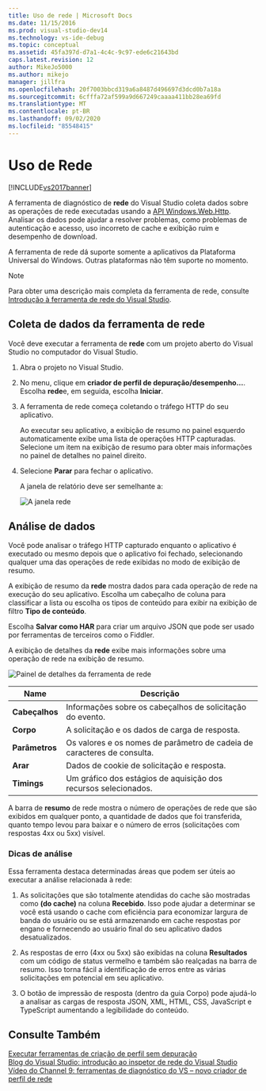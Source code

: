 ```yaml
---
title: Uso de rede | Microsoft Docs
ms.date: 11/15/2016
ms.prod: visual-studio-dev14
ms.technology: vs-ide-debug
ms.topic: conceptual
ms.assetid: 45fa397d-d7a1-4c4c-9c97-ede6c21643bd
caps.latest.revision: 12
author: MikeJo5000
ms.author: mikejo
manager: jillfra
ms.openlocfilehash: 20f7003bbcd319a6a8487d496697d3dcd0b7a18a
ms.sourcegitcommit: 6cfffa72af599a9d667249caaaa411bb28ea69fd
ms.translationtype: MT
ms.contentlocale: pt-BR
ms.lasthandoff: 09/02/2020
ms.locfileid: "85548415"
---
```

# <a name="network-usage"></a>Uso de Rede
[!INCLUDE[vs2017banner](../includes/vs2017banner.md)]

A ferramenta de diagnóstico de **rede** do Visual Studio coleta dados sobre as operações de rede executadas usando a [API Windows.Web.Http](https://msdn.microsoft.com/library/windows/apps/windows.web.http.aspx). Analisar os dados pode ajudar a resolver problemas, como problemas de autenticação e acesso, uso incorreto de cache e exibição ruim e desempenho de download.  
  
 A ferramenta de rede dá suporte somente a aplicativos da Plataforma Universal do Windows. Outras plataformas não têm suporte no momento.  
  
> [!NOTE]
> Para obter uma descrição mais completa da ferramenta de rede, consulte [Introdução à ferramenta de rede do Visual Studio](https://devblogs.microsoft.com/visualstudio/?m=20155).  
  
## <a name="collecting-network-tool-data"></a>Coleta de dados da ferramenta de rede  
 Você deve executar a ferramenta de **rede** com um projeto aberto do Visual Studio no computador do Visual Studio.  
  
1. Abra o projeto no Visual Studio.  
  
2. No menu, clique em **criador de perfil de depuração/desempenho...**. Escolha **rede**e, em seguida, escolha **Iniciar**.  
  
3. A ferramenta de rede começa coletando o tráfego HTTP do seu aplicativo.  
  
    Ao executar seu aplicativo, a exibição de resumo no painel esquerdo automaticamente exibe uma lista de operações HTTP capturadas. Selecione um item na exibição de resumo para obter mais informações no painel de detalhes no painel direito.  
  
4. Selecione **Parar** para fechar o aplicativo.  
  
   A janela de relatório deve ser semelhante a:  
  
   ![A janela rede](../profiling/media/network-fullwindow.png "NETWORK_FullWindow")  
  
## <a name="analyzing-data"></a>Análise de dados  
 Você pode analisar o tráfego HTTP capturado enquanto o aplicativo é executado ou mesmo depois que o aplicativo foi fechado, selecionando qualquer uma das operações de rede exibidas no modo de exibição de resumo.  
  
 A exibição de resumo da **rede** mostra dados para cada operação de rede na execução do seu aplicativo. Escolha um cabeçalho de coluna para classificar a lista ou escolha os tipos de conteúdo para exibir na exibição de filtro **Tipo de conteúdo**.  
  
 Escolha **Salvar como HAR** para criar um arquivo JSON que pode ser usado por ferramentas de terceiros como o Fiddler.  
  
 A exibição de detalhes da **rede** exibe mais informações sobre uma operação de rede na exibição de resumo.  
  
 ![Painel de detalhes da ferramenta de rede](../profiling/media/network-detailsviewpane.png "NETWORK_DetailsViewPane")  
  
|Name|Descrição|  
|-|-|  
|**Cabeçalhos**|Informações sobre os cabeçalhos de solicitação do evento.|  
|**Corpo**|A solicitação e os dados de carga de resposta.|  
|**Parâmetros**|Os valores e os nomes de parâmetro de cadeia de caracteres de consulta.|  
|**Arar**|Dados de cookie de solicitação e resposta.|  
|**Timings**|Um gráfico dos estágios de aquisição dos recursos selecionados.|  
  
 A barra de **resumo** de rede mostra o número de operações de rede que são exibidos em qualquer ponto, a quantidade de dados que foi transferida, quanto tempo levou para baixar e o número de erros (solicitações com respostas 4xx ou 5xx) visível.  
  
### <a name="analysis-tips"></a>Dicas de análise  
 Essa ferramenta destaca determinadas áreas que podem ser úteis ao executar a análise relacionada à rede:  
  
1. As solicitações que são totalmente atendidas do cache são mostradas como **(do cache)** na coluna **Recebido**. Isso pode ajudar a determinar se você está usando o cache com eficiência para economizar largura de banda do usuário ou se está armazenando em cache respostas por engano e fornecendo ao usuário final do seu aplicativo dados desatualizados.  
  
2. As respostas de erro (4xx ou 5xx) são exibidas na coluna **Resultados** com um código de status vermelho e também são realçadas na barra de resumo. Isso torna fácil a identificação de erros entre as várias solicitações em potencial em seu aplicativo.  
  
3. O botão de impressão de resposta (dentro da guia Corpo) pode ajudá-lo a analisar as cargas de resposta JSON, XML, HTML, CSS, JavaScript e TypeScript aumentando a legibilidade do conteúdo.  
  
## <a name="see-also"></a>Consulte Também  
 [Executar ferramentas de criação de perfil sem depuração](https://msdn.microsoft.com/library/e97ce1a4-62d6-4b8e-a2f7-61576437ff01)   
 [Blog do Visual Studio: introdução ao inspetor de rede do Visual Studio](https://blogs.msdn.com/b/visualstudio/)   
 [Vídeo do Channel 9: ferramentas de diagnóstico do VS – novo criador de perfil de rede](https://channel9.msdn.com/Series/ConnectOn-Demand/206)
